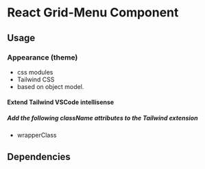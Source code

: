# React Grid-Menu Component

## Usage

### Appearance (theme)

- css modules
- Tailwind CSS
- based on object model.

#### Extend Tailwind VSCode intellisense

##### Add the following className attributes to the Tailwind extension

- wrapperClass

## Dependencies
